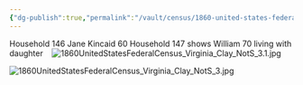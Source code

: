 ```yaml
---
{"dg-publish":true,"permalink":"/vault/census/1860-united-states-federal-census/","tags":["William-Kincaid","Jane-Kincaid"]}
---
```



Household 146
Jane Kincaid 60
Household 147 shows William 70 living with daughter
   ![1860UnitedStatesFederalCensus_Virginia_Clay_NotS_3.1.jpg](/img/user/assets/1860_United_States_Federal_Census.resources/1860UnitedStatesFederalCensus_Virginia_Clay_NotS_3.1.jpg)


![1860UnitedStatesFederalCensus_Virginia_Clay_NotS_3.jpg](/img/user/assets/1860_United_States_Federal_Census.resources/1860UnitedStatesFederalCensus_Virginia_Clay_NotS_3.jpg)
